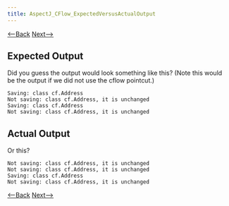 ```yaml
---
title: AspectJ_CFlow_ExpectedVersusActualOutput
---
```

[<--Back]({{site.pagesurl}}/AspectJ_CFlow) [Next-->]({{site.pagesurl}}/AspectJ_CFlowFormTheory)

## Expected Output
Did you guess the output would look something like this? (Note this would be the output if we did not use the cflow pointcut.)
```
Saving: class cf.Address
Not saving: class cf.Address, it is unchanged
Saving: class cf.Address
Not saving: class cf.Address, it is unchanged
```
## Actual Output
Or this?
```
Not saving: class cf.Address, it is unchanged
Not saving: class cf.Address, it is unchanged
Saving: class cf.Address
Not saving: class cf.Address, it is unchanged
```

[<--Back]({{site.pagesurl}}/AspectJ_CFlow) [Next-->]({{site.pagesurl}}/AspectJ_CFlowFormTheory)



